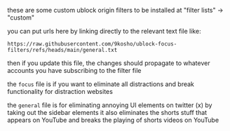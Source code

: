 these are some custom ublock origin filters to be installed at "filter lists" -> "custom"

you can put urls here by linking directly to the relevant text file like:

`https://raw.githubusercontent.com/9kosho/ublock-focus-filters/refs/heads/main/general.txt`

then if you update this file, the changes should propagate to whatever accounts you have subscribing to the filter file

the `focus` file is if you want to eliminate all distractions and break functionality for distraction websites

the `general` file is for eliminating annoying UI elements on twitter (x) by taking out the sidebar elements
it also eliminates the shorts stuff that appears on YouTube and breaks the playing of shorts videos on YouTube
